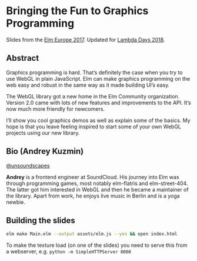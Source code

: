# Bringing the Fun to Graphics Programming

Slides from the [Elm Europe 2017](https://elmeurope.org).
Updated for [Lambda Days 2018](http://www.lambdadays.org/lambdadays2018).

## Abstract

Graphics programming is hard. That’s definitely the case when you try to use WebGL in plain JavaScript. Elm can make graphics programming on the web easy and robust in the same way as it made building UI’s easy.

The WebGL library got a new home in the Elm Community organization. Version 2.0 came with lots of new features and improvements to the API. It’s now much more friendly for newcomers.

I’ll show you cool graphics demos as well as explain some of the basics. My hope is that you leave feeling inspired to start some of your own WebGL projects using our new library.

## Bio (Andrey Kuzmin)

[@unsoundscapes](https://twitter.com/unsoundscapes)

**Andrey** is a frontend engineer at SoundCloud. His journey into Elm was through programming games, most notably elm-flatris and elm-street-404. The latter got him interested in WebGL and then he became a maintainer of the library. Apart from work, he enjoys live music in Berlin and is a yoga newbie.

## Building the slides

```sh
elm make Main.elm --output assets/elm.js --yes && open index.html
```

To make the texture load (on one of the slides) you need to serve this from a webserver, e.g. `python -m SimpleHTTPServer 8000`
